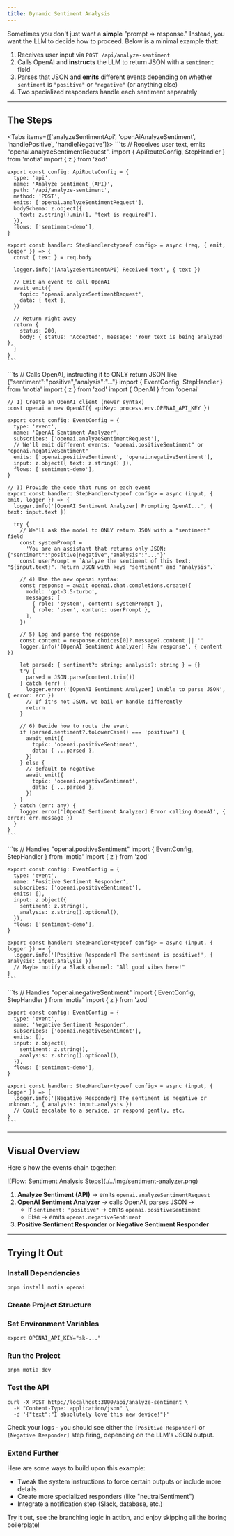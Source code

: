 ```yaml
---
title: Dynamic Sentiment Analysis
---
```


Sometimes you don't just want a **simple** "prompt => response." Instead, you want the LLM to decide how to proceed. Below is a minimal example that:

1. Receives user input via `POST /api/analyze-sentiment`
2. Calls OpenAI and **instructs** the LLM to return JSON with a `sentiment` field
3. Parses that JSON and **emits** different events depending on whether `sentiment` is `"positive"` or `"negative"` (or anything else)
4. Two specialized responders handle each sentiment separately

---

## The Steps

<Folder name="steps" defaultOpen>
  <File name="analyzeSentimentApi.step.ts" />
  <File name="openAiAnalyzeSentiment.step.ts" />
  <File name="handlePositive.step.ts" />
  <File name="handleNegative.step.ts" />
</Folder>

<Tabs items={['analyzeSentimentApi', 'openAiAnalyzeSentiment', 'handlePositive', 'handleNegative']}>
  <Tab value="analyzeSentimentApi">
    ```ts
    // Receives user text, emits "openai.analyzeSentimentRequest".
    import { ApiRouteConfig, StepHandler } from 'motia'
    import { z } from 'zod'

    export const config: ApiRouteConfig = {
      type: 'api',
      name: 'Analyze Sentiment (API)',
      path: '/api/analyze-sentiment',
      method: 'POST',
      emits: ['openai.analyzeSentimentRequest'],
      bodySchema: z.object({
        text: z.string().min(1, 'text is required'),
      }),
      flows: ['sentiment-demo'],
    }

    export const handler: StepHandler<typeof config> = async (req, { emit, logger }) => {
      const { text } = req.body

      logger.info('[AnalyzeSentimentAPI] Received text', { text })

      // Emit an event to call OpenAI
      await emit({
        topic: 'openai.analyzeSentimentRequest',
        data: { text },
      })

      // Return right away
      return {
        status: 200,
        body: { status: 'Accepted', message: 'Your text is being analyzed' },
      }
    }
    ```

  </Tab>
  <Tab value="openAiAnalyzeSentiment">
    ```ts
    // Calls OpenAI, instructing it to ONLY return JSON like {"sentiment":"positive","analysis":"..."}
    import { EventConfig, StepHandler } from 'motia'
    import { z } from 'zod'
    import { OpenAI } from 'openai'

    // 1) Create an OpenAI client (newer syntax)
    const openai = new OpenAI({ apiKey: process.env.OPENAI_API_KEY })

    export const config: EventConfig = {
      type: 'event',
      name: 'OpenAI Sentiment Analyzer',
      subscribes: ['openai.analyzeSentimentRequest'],
      // We'll emit different events: "openai.positiveSentiment" or "openai.negativeSentiment"
      emits: ['openai.positiveSentiment', 'openai.negativeSentiment'],
      input: z.object({ text: z.string() }),
      flows: ['sentiment-demo'],
    }

    // 3) Provide the code that runs on each event
    export const handler: StepHandler<typeof config> = async (input, { emit, logger }) => {
      logger.info('[OpenAI Sentiment Analyzer] Prompting OpenAI...', { text: input.text })

      try {
        // We'll ask the model to ONLY return JSON with a "sentiment" field
        const systemPrompt =
          'You are an assistant that returns only JSON: {"sentiment":"positive|negative","analysis":"..."}'
        const userPrompt = `Analyze the sentiment of this text: "${input.text}". Return JSON with keys "sentiment" and "analysis".`

        // 4) Use the new openai syntax:
        const response = await openai.chat.completions.create({
          model: 'gpt-3.5-turbo',
          messages: [
            { role: 'system', content: systemPrompt },
            { role: 'user', content: userPrompt },
          ],
        })

        // 5) Log and parse the response
        const content = response.choices[0]?.message?.content || ''
        logger.info('[OpenAI Sentiment Analyzer] Raw response', { content })

        let parsed: { sentiment?: string; analysis?: string } = {}
        try {
          parsed = JSON.parse(content.trim())
        } catch (err) {
          logger.error('[OpenAI Sentiment Analyzer] Unable to parse JSON', { error: err })
          // If it's not JSON, we bail or handle differently
          return
        }

        // 6) Decide how to route the event
        if (parsed.sentiment?.toLowerCase() === 'positive') {
          await emit({
            topic: 'openai.positiveSentiment',
            data: { ...parsed },
          })
        } else {
          // default to negative
          await emit({
            topic: 'openai.negativeSentiment',
            data: { ...parsed },
          })
        }
      } catch (err: any) {
        logger.error('[OpenAI Sentiment Analyzer] Error calling OpenAI', { error: err.message })
      }
    }
    ```

  </Tab>
  <Tab value="handlePositive">
    ```ts
    // Handles "openai.positiveSentiment"
    import { EventConfig, StepHandler } from 'motia'
    import { z } from 'zod'

    export const config: EventConfig = {
      type: 'event',
      name: 'Positive Sentiment Responder',
      subscribes: ['openai.positiveSentiment'],
      emits: [],
      input: z.object({
        sentiment: z.string(),
        analysis: z.string().optional(),
      }),
      flows: ['sentiment-demo'],
    }

    export const handler: StepHandler<typeof config> = async (input, { logger }) => {
      logger.info('[Positive Responder] The sentiment is positive!', { analysis: input.analysis })
      // Maybe notify a Slack channel: "All good vibes here!"
    }
    ```

  </Tab>
  <Tab value="handleNegative">
    ```ts
    // Handles "openai.negativeSentiment"
    import { EventConfig, StepHandler } from 'motia'
    import { z } from 'zod'

    export const config: EventConfig = {
      type: 'event',
      name: 'Negative Sentiment Responder',
      subscribes: ['openai.negativeSentiment'],
      emits: [],
      input: z.object({
        sentiment: z.string(),
        analysis: z.string().optional(),
      }),
      flows: ['sentiment-demo'],
    }

    export const handler: StepHandler<typeof config> = async (input, { logger }) => {
      logger.info('[Negative Responder] The sentiment is negative or unknown.', { analysis: input.analysis })
      // Could escalate to a service, or respond gently, etc.
    }
    ```

  </Tab>
</Tabs>

---

## Visual Overview

Here's how the events chain together:

<div className="my-8">![Flow: Sentiment Analysis Steps](./../img/sentiment-analyzer.png)</div>

1. **Analyze Sentiment (API)** → emits `openai.analyzeSentimentRequest`
2. **OpenAI Sentiment Analyzer** → calls OpenAI, parses JSON →
   - If `sentiment: "positive"` → emits `openai.positiveSentiment`
   - Else → emits `openai.negativeSentiment`
3. **Positive Sentiment Responder** or **Negative Sentiment Responder**

---

## Trying It Out

<Steps>

### Install Dependencies

```shell
pnpm install motia openai
```

### Create Project Structure

<Folder name="steps" defaultOpen>
  <File name="analyzeSentimentApi.step.ts" />
  <File name="openAiAnalyzeSentiment.step.ts" />
  <File name="handlePositive.step.ts" />
  <File name="handleNegative.step.ts" />
</Folder>

### Set Environment Variables

```shell
export OPENAI_API_KEY="sk-..."
```

### Run the Project

```shell
pnpm motia dev
```

### Test the API

```shell
curl -X POST http://localhost:3000/api/analyze-sentiment \
  -H "Content-Type: application/json" \
  -d '{"text":"I absolutely love this new device!"}'
```

Check your logs - you should see either the `[Positive Responder]` or `[Negative Responder]` step firing, depending on the LLM's JSON output.

### Extend Further

Here are some ways to build upon this example:

- Tweak the system instructions to force certain outputs or include more details
- Create more specialized responders (like "neutralSentiment")
- Integrate a notification step (Slack, database, etc.)

</Steps>

Try it out, see the branching logic in action, and enjoy skipping all the boring boilerplate!
